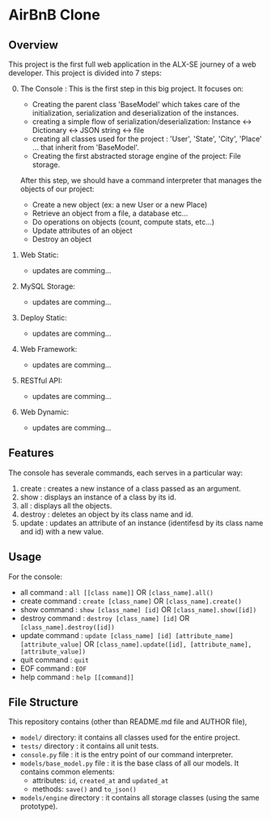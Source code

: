 # AirBnB Clone

## Overview
This project is the first full web application in the ALX-SE journey of a web developer.
This project is divided into 7 steps:

0. The Console :
	This is the first step in this big project. It focuses on:
	- Creating the parent class 'BaseModel' which takes care of the initialization, serialization and deserialization of the instances.
	- creating a simple flow of serialization/deserialization: Instance <-> Dictionary <-> JSON string <-> file
	- creating all classes used for the project : 'User', 'State', 'City', 'Place' ... that inherit from 'BaseModel'.
	- Creating the first abstracted storage engine of the project: File storage.

	After this step, we should have a command interpreter that manages the objects of our project:
	- Create a new object (ex: a new User or a new Place)
	- Retrieve an object from a file, a database etc…
	- Do operations on objects (count, compute stats, etc…)
	- Update attributes of an object
	- Destroy an object
1. Web Static:
	- updates are comming...

2. MySQL Storage:
	- updates are comming...

3. Deploy Static:
	- updates are comming...

4. Web Framework:
	- updates are comming...

5. RESTful API:
	- updates are comming...

6. Web Dynamic:
	- updates are comming...


## Features
The console has severale commands, each serves in a particular way:
1. create :
creates a new instance of a class passed as an argument.
2. show :
displays an instance of a class by its id.
3. all :
displays all the objects.
4. destroy :
deletes an object by its class name and id.
5. update :
updates an attribute of an instance (identifesd by its class name and id) with a new value.
## Usage
For the console:
- all command		:	`all [[class name]]`			OR	`[class_name].all()`
- create command	:	`create [class_name]`			OR	`[class_name].create()`
- show command 		: 	`show [class_name] [id]`		OR	`[class_name].show([id])`
- destroy command	:	`destroy [class_name] [id]`		OR	`[class_name].destroy([id])`
- update command	:	`update [class_name] [id] [attribute_name] [attribute_value]`
					OR	`[class_name].update([id], [attribute_name], [attribute_value])`
- quit command		:	`quit`
- EOF command		:	`EOF`
- help command		:	`help [[command]]`

## File Structure
This repository contains (other than README.md file and AUTHOR file),
- `model/` directory: it contains all classes used for the entire project.
- `tests/` directory : it contains all unit tests.
- `console.py` file : it is the entry point of our command interpreter.
- `models/base_model.py` file : it is the base class of all our models. It contains common elements:
	- attributes: `id`, `created_at` and `updated_at`
	- methods: `save()` and `to_json()`
- `models/engine` directory : it contains all storage classes (using the same prototype).